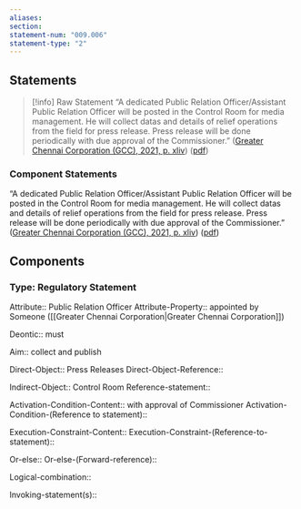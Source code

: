 ```yaml
---
aliases: 
section: 
statement-num: "009.006"
statement-type: "2"
---
```

## Statements 
> [!info] Raw Statement
> “A dedicated Public Relation Officer/Assistant Public Relation Officer will be posted in the Control Room for media management. He will collect datas and details of relief operations from the field for press release. Press release will be done periodically with due approval of the Commissioner.” ([Greater Chennai Corporation (GCC), 2021, p. xliv](zotero://select/library/items/AZZSXLC8)) ([pdf](zotero://open-pdf/library/items/ZWDYK52D?page=44&annotation=3WPXMV4L)) 
> 

### Component Statements
“A dedicated Public Relation Officer/Assistant Public Relation Officer will be posted in the Control Room for media management. He will collect datas and details of relief operations from the field for press release. Press release will be done periodically with due approval of the Commissioner.” ([Greater Chennai Corporation (GCC), 2021, p. xliv](zotero://select/library/items/AZZSXLC8)) ([pdf](zotero://open-pdf/library/items/ZWDYK52D?page=44&annotation=3WPXMV4L)) 
## Components
### Type: Regulatory Statement
Attribute:: Public Relation Officer
Attribute-Property:: appointed by Someone ([[Greater Chennai Corporation|Greater Chennai Corporation]])

Deontic:: must 

Aim:: collect and publish

Direct-Object:: Press Releases
Direct-Object-Reference:: 

Indirect-Object:: Control Room
	Reference-statement::

Activation-Condition-Content:: with approval of Commissioner 
	Activation-Condition-(Reference to statement)::

Execution-Constraint-Content::
	Execution-Constraint-(Reference-to-statement)::

Or-else::
	Or-else-(Forward-reference)::

Logical-combination::

Invoking-statement(s)::